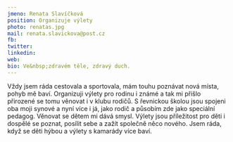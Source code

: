 ```yaml
---
jmeno: Renata Slavíčková
position: Organizuje výlety
photo: renatas.jpg
mail: renata.slavickova@post.cz
fb: 
twitter: 
linkedin: 
web: 
bio: Ve&nbsp;zdravém těle, zdravý duch.
---
```

Vždy jsem ráda cestovala a sportovala, mám touhu poznávat nová místa, pohyb mě baví. Organizuji 
výlety pro&nbsp;rodinu i známé a tak mi přišlo přirozené se tomu věnovat i v&nbsp;klubu rodičů. S řevnickou školou 
jsou spojeni oba moji synové a nyní více i já, jako rodič a působím zde jako speciální pedagog. Věnovat 
se dětem mi dává smysl. Výlety jsou příležitost pro&nbsp;děti i dospělé se poznat, posílit sebe a zažít společně 
něco nového. Jsem ráda, když se děti hýbou a výlety s&nbsp;kamarády více baví.